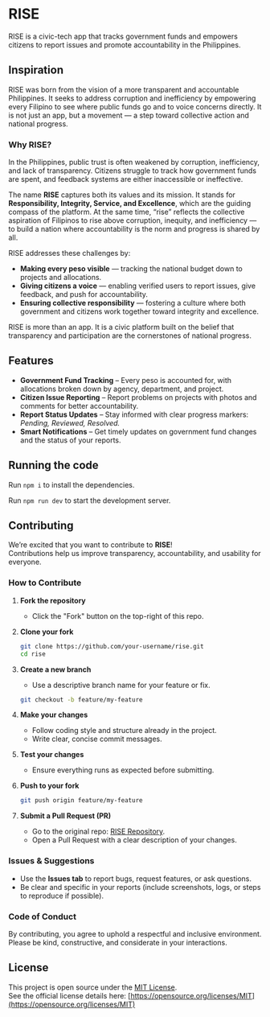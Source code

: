 
# RISE
RISE is a civic-tech app that tracks government funds and empowers citizens to report issues and promote accountability in the Philippines.
## Inspiration

RISE was born from the vision of a more transparent and accountable Philippines. It seeks to address corruption and inefficiency by empowering every Filipino to see where public funds go and to voice concerns directly. It is not just an app, but a movement — a step toward collective action and national progress.

### Why RISE?

In the Philippines, public trust is often weakened by corruption, inefficiency, and lack of transparency. Citizens struggle to track how government funds are spent, and feedback systems are either inaccessible or ineffective.

The name **RISE** captures both its values and its mission. It stands for **Responsibility, Integrity, Service, and Excellence**, which are the guiding compass of the platform. At the same time, “rise” reflects the collective aspiration of Filipinos to rise above corruption, inequity, and inefficiency — to build a nation where accountability is the norm and progress is shared by all.

RISE addresses these challenges by:

* **Making every peso visible** — tracking the national budget down to projects and allocations.
* **Giving citizens a voice** — enabling verified users to report issues, give feedback, and push for accountability.
* **Ensuring collective responsibility** — fostering a culture where both government and citizens work together toward integrity and excellence.

RISE is more than an app. It is a civic platform built on the belief that transparency and participation are the cornerstones of national progress.

## Features

- **Government Fund Tracking** – Every peso is accounted for, with allocations broken down by agency, department, and project.  
- **Citizen Issue Reporting** – Report problems on projects with photos and comments for better accountability.  
- **Report Status Updates** – Stay informed with clear progress markers: *Pending, Reviewed, Resolved.*  
- **Smart Notifications** – Get timely updates on government fund changes and the status of your reports.  

## Running the code

Run `npm i` to install the dependencies.

Run `npm run dev` to start the development server.

## Contributing

We’re excited that you want to contribute to **RISE**!  
Contributions help us improve transparency, accountability, and usability for everyone.  

### How to Contribute

1. **Fork the repository**  
   - Click the "Fork" button on the top-right of this repo.  

2. **Clone your fork**  
    ```bash
    git clone https://github.com/your-username/rise.git
    cd rise
    ```

3. **Create a new branch**

   * Use a descriptive branch name for your feature or fix.

   ```bash
   git checkout -b feature/my-feature
   ```

4. **Make your changes**

   * Follow coding style and structure already in the project.
   * Write clear, concise commit messages.

5. **Test your changes**

   * Ensure everything runs as expected before submitting.

6. **Push to your fork**

   ```bash
   git push origin feature/my-feature
   ```

7. **Submit a Pull Request (PR)**

   * Go to the original repo: [RISE Repository](https://github.com/lukexodus/rise).
   * Open a Pull Request with a clear description of your changes.

### Issues & Suggestions

* Use the **Issues tab** to report bugs, request features, or ask questions.
* Be clear and specific in your reports (include screenshots, logs, or steps to reproduce if possible).

### Code of Conduct

By contributing, you agree to uphold a respectful and inclusive environment.
Please be kind, constructive, and considerate in your interactions.

## License

This project is open source under the [MIT License](LICENSE).  
See the official license details here: [https://opensource.org/licenses/MIT](https://opensource.org/licenses/MIT)
